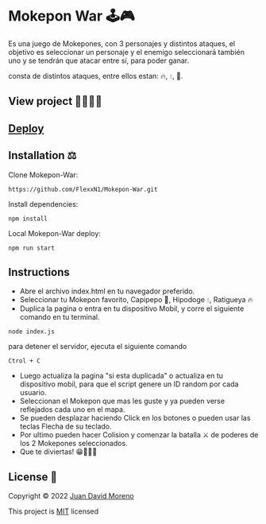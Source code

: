 # Mokepon War 🕹🎮

Es una juego de Mokepones, con 3 personajes y distintos ataques, el objetivo es seleccionar un personaje y el enemigo seleccionará también uno y se tendrán que atacar entre sí, para poder ganar.

consta de distintos ataques, entre ellos estan: 🔥, 💧, 🌱.

## View project 🚀🙋🏻‍♂️
## [Deploy](https://flexxn1.github.io/Mokepon-War/)

## Installation ⚖
Clone Mokepon-War:
```
https://github.com/FlexxN1/Mokepon-War.git
```

Install dependencies:
```
npm install
```

Local Mokepon-War deploy:
```
npm run start
```

## Instructions
- Abre el archivo index.html en tu navegador preferido.
- Seleccionar tu Mokepon favorito, Capipepo 🌱, Hipodoge 💧, Ratigueya 🔥
- Duplica la pagina o entra en tu dispositivo Mobil, y corre el siguiente comando en tu terminal.
```
node index.js
```
para detener el servidor, ejecuta el siguiente comando
```
Ctrol + C
```
- Luego actualiza la pagina "si esta duplicada" o actualiza en tu dispositivo mobil, para que el script genere un ID random por cada usuario.
- Seleccionan el Mokepon que mas les guste y ya pueden verse reflejados cada uno en el mapa.
- Se pueden desplazar haciendo Click en los botones o pueden usar las teclas Flecha de su teclado.
- Por ultimo pueden hacer Colision y comenzar la batalla ⚔ de poderes de los 2 Mokepones seleccionados.
- Que te diviertas! 😁🙋🏻‍♂️


## License 🔐

Copyright © 2022 [Juan David Moreno](https://github.com/FlexxN1)

This project is [MIT](https://choosealicense.com/licenses/mit/) licensed
